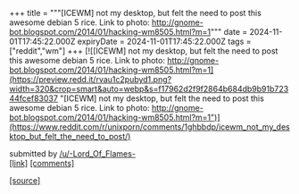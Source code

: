+++
title = """[ICEWM] not my desktop, but felt the need to post this awesome debian 5 rice. Link to photo: http://gnome-bot.blogspot.com/2014/01/hacking-wm8505.html?m=1"""
date = 2024-11-01T17:45:22.000Z
expiryDate = 2024-11-01T17:45:22.000Z
tags = ["reddit","wm"]
+++
[![[ICEWM] not my desktop, but felt the need to post this awesome debian 5 rice. Link to photo: http://gnome-bot.blogspot.com/2014/01/hacking-wm8505.html?m=1](https://preview.redd.it/rvau1c2pubyd1.png?width=320&crop=smart&auto=webp&s=f17962d2f9f2864b684db9b91b72344fcef83037 "[ICEWM] not my desktop, but felt the need to post this awesome debian 5 rice. Link to photo: http://gnome-bot.blogspot.com/2014/01/hacking-wm8505.html?m=1")](https://www.reddit.com/r/unixporn/comments/1ghbbdp/icewm_not_my_desktop_but_felt_the_need_to_post/)

submitted by [/u/-Lord\_Of\_Flames-](https://www.reddit.com/user/-Lord_Of_Flames-)  
[\[link\]](https://i.redd.it/rvau1c2pubyd1.png) [\[comments\]](https://www.reddit.com/r/unixporn/comments/1ghbbdp/icewm_not_my_desktop_but_felt_the_need_to_post/)

[[source]](https://www.reddit.com/r/unixporn/comments/1ghbbdp/icewm_not_my_desktop_but_felt_the_need_to_post/)
